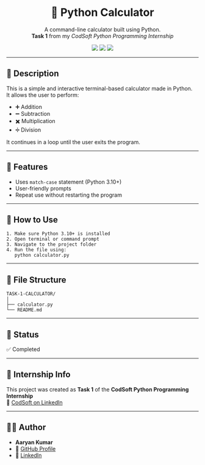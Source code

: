 <h1 align="center">🔢 Python Calculator</h1>

<p align="center">
  A command-line calculator built using Python.<br>
  <b>Task 1</b> from my <i>CodSoft Python Programming Internship</i>
</p>

<p align="center">
  <img src="https://img.shields.io/badge/Python-3.10%2B-blue?logo=python">
  <img src="https://img.shields.io/badge/Project-Type-Console-green">
  <img src="https://img.shields.io/badge/Status-Completed-brightgreen">
</p>

---

## 📜 Description

This is a simple and interactive terminal-based calculator made in Python.  
It allows the user to perform:

- ➕ Addition  
- ➖ Subtraction  
- ✖️ Multiplication  
- ➗ Division  

It continues in a loop until the user exits the program.

---

## 🚀 Features

- Uses `match-case` statement (Python 3.10+)
- User-friendly prompts
- Repeat use without restarting the program

---

## 🧠 How to Use

```
1. Make sure Python 3.10+ is installed
2. Open terminal or command prompt
3. Navigate to the project folder
4. Run the file using:
   python calculator.py
```

---

## 📂 File Structure

```
TASK-1-CALCULATOR/
│
├── calculator.py
└── README.md
```

---

## 🏁 Status

✅ Completed

---

## 🏢 Internship Info

This project was created as **Task 1** of the **CodSoft Python Programming Internship**  
🔗 [CodSoft on LinkedIn](https://www.linkedin.com/company/codsoft-in/)

---

## 🙋‍♂️ Author

- **Aaryan Kumar**
- 🔗 [GitHub Profile](https://github.com/aaryan498)
- 🔗 [LinkedIn](https://linkedin.com/in/aaryan498)
